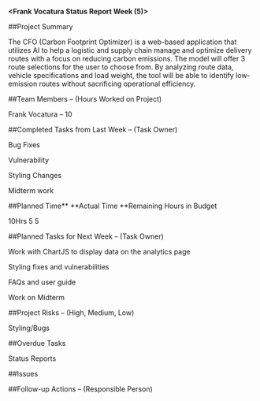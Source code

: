 **<Frank Vocatura Status Report Week (5)&gt;**

##Project Summary

The CFO (Carbon Footprint Optimizer) is a web-based application that utilizes AI to help a logistic and supply chain manage and optimize delivery routes with a focus on reducing carbon emissions. The model will offer 3 route selections for the user to choose from. By analyzing route data, vehicle specifications and load weight, the tool will be able to identify low-emission routes without sacrificing operational efficiency.

##Team Members – (Hours Worked on Project)

Frank Vocatura – 10

##Completed Tasks from Last Week – (Task Owner)

Bug Fixes

Vulnerability

Styling Changes

Midterm work

##Planned Time** **Actual Time **Remaining Hours in Budget

10Hrs 5 5

##Planned Tasks for Next Week – (Task Owner)

Work with ChartJS to display data on the analytics page

Styling fixes and vulnerabilities

FAQs and user guide

Work on Midterm

##Project Risks – (High, Medium, Low)

Styling/Bugs

##Overdue Tasks

Status Reports

##Issues

##Follow-up Actions – (Responsible Person)